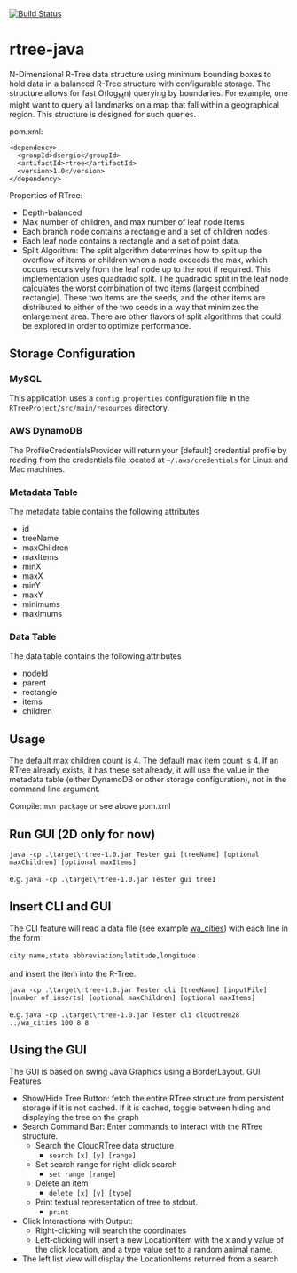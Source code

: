 [![Build Status](https://dev.azure.com/dsergio/rtree-java/_apis/build/status/dsergio.rtree-java?branchName=master)](https://dev.azure.com/dsergio/rtree-java/_build/latest?definitionId=7&branchName=master)

# rtree-java


N-Dimensional R-Tree data structure using minimum bounding boxes to hold data in a balanced R-Tree structure with configurable storage. The structure allows for fast O(log<sub>M</sub>n) querying by boundaries. For example, one might want to query all landmarks on a map that fall within a geographical region. This structure is designed for such queries.

pom.xml:
```
<dependency>
  <groupId>dsergio</groupId>
  <artifactId>rtree</artifactId>
  <version>1.0</version>
</dependency>
```

Properties of RTree:
* Depth-balanced
* Max number of children, and max number of leaf node Items
* Each branch node contains a rectangle and a set of children nodes
* Each leaf node contains a rectangle and a set of point data.
* Split Algorithm: The split algorithm determines how to split up the overflow of items or children when a node exceeds the max, which occurs recursively from the leaf node up to the root if required. This implementation uses quadradic split. The quadradic split in the leaf node calculates the worst combination of two items (largest combined rectangle). These two items are the seeds, and the other items are distributed to either of the two seeds in a way that minimizes the enlargement area. There are other flavors of split algorithms that could be explored in order to optimize performance.

## Storage Configuration

### MySQL
This application uses a `config.properties` configuration file in the `RTreeProject/src/main/resources` directory.

### AWS DynamoDB
The ProfileCredentialsProvider will return your [default] credential profile by reading from the credentials file located at `~/.aws/credentials` for Linux and Mac machines.

### Metadata Table
The metadata table contains the following attributes
 * id
 * treeName
 * maxChildren
 * maxItems 
 * minX
 * maxX
 * minY
 * maxY
 * minimums
 * maximums

### Data Table
The data table contains the following attributes
 * nodeId
 * parent
 * rectangle 
 * items
 * children

## Usage

The default max children count is 4. The default max item count is 4. If an RTree already exists, it has these set already, it will use the value in the metadata table (either DynamoDB or other storage configuration), not in the command line argument.  

Compile: `mvn package` or see above pom.xml


## Run GUI (2D only for now)

`java -cp .\target\rtree-1.0.jar Tester gui [treeName] [optional maxChildren] [optional maxItems]`

e.g. `java -cp .\target\rtree-1.0.jar Tester gui tree1`

## Insert CLI and GUI

The CLI feature will read a data file (see example [wa_cities](https://github.com/dsergio/rtree-java/blob/master/wa_cities)) with each line in the form<br /><br />
`city name,state abbreviation;latitude,longitude`<br /><br />
and insert the item into the R-Tree.

`java -cp .\target\rtree-1.0.jar Tester cli [treeName] [inputFile] [number of inserts] [optional maxChildren] [optional maxItems]`

e.g. `java -cp .\target\rtree-1.0.jar Tester cli cloudtree28 ../wa_cities 100 8 8`

## Using the GUI

The GUI is based on swing Java Graphics using a BorderLayout. 
GUI Features
* Show/Hide Tree Button: fetch the entire RTree structure from persistent storage if it is not cached. If it is cached, toggle between hiding and displaying the tree on the graph
* Search Command Bar: Enter commands to interact with the RTree structure. 
	* Search the CloudRTree data structure 
		* `search [x] [y] [range]`
	* Set search range for right-click search
		* `set range [range]`
	* Delete an item
		* `delete [x] [y] [type]`
	* Print textual representation of tree to stdout.
		* `print`
* Click Interactions with Output:
	* Right-clicking will search the coordinates
	* Left-clicking will insert a new LocationItem with the x and y value of the click location, and a type value set to a random animal name.
* The left list view will display the LocationItems returned from a search 
